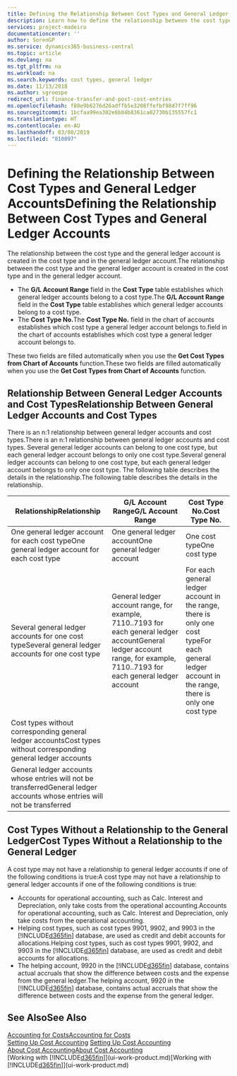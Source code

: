 ```yaml
---
title: Defining the Relationship Between Cost Types and General Ledger Accounts | Microsoft Docs
description: Learn how to define the relationship between the cost type and the general ledger account.
services: project-madeira
documentationcenter: ''
author: SorenGP
ms.service: dynamics365-business-central
ms.topic: article
ms.devlang: na
ms.tgt_pltfrm: na
ms.workload: na
ms.search.keywords: cost types, general ledger
ms.date: 11/13/2018
ms.author: sgroespe
redirect_url: finance-transfer-and-post-cost-entries
ms.openlocfilehash: f80e9b6276d26adffb5e3208ffefbf98d7f7ff96
ms.sourcegitcommit: 1bcfaa99ea302e6b84b8361ca02730b135557fc1
ms.translationtype: HT
ms.contentlocale: en-AU
ms.lasthandoff: 03/08/2019
ms.locfileid: "810097"
---
```

# <a name="defining-the-relationship-between-cost-types-and-general-ledger-accounts"></a><span data-ttu-id="c8e2e-103">Defining the Relationship Between Cost Types and General Ledger Accounts</span><span class="sxs-lookup"><span data-stu-id="c8e2e-103">Defining the Relationship Between Cost Types and General Ledger Accounts</span></span>
<span data-ttu-id="c8e2e-104">The relationship between the cost type and the general ledger account is created in the cost type and in the general ledger account.</span><span class="sxs-lookup"><span data-stu-id="c8e2e-104">The relationship between the cost type and the general ledger account is created in the cost type and in the general ledger account.</span></span>  

* <span data-ttu-id="c8e2e-105">The **G/L Account Range** field in the **Cost Type** table establishes which general ledger accounts belong to a cost type.</span><span class="sxs-lookup"><span data-stu-id="c8e2e-105">The **G/L Account Range** field in the **Cost Type** table establishes which general ledger accounts belong to a cost type.</span></span>  
* <span data-ttu-id="c8e2e-106">The **Cost Type No.**</span><span class="sxs-lookup"><span data-stu-id="c8e2e-106">The **Cost Type No.**</span></span> <span data-ttu-id="c8e2e-107">field in the chart of accounts establishes which cost type a general ledger account belongs to.</span><span class="sxs-lookup"><span data-stu-id="c8e2e-107">field in the chart of accounts establishes which cost type a general ledger account belongs to.</span></span>  

<span data-ttu-id="c8e2e-108">These two fields are filled automatically when you use the **Get Cost Types from Chart of Accounts** function.</span><span class="sxs-lookup"><span data-stu-id="c8e2e-108">These two fields are filled automatically when you use the **Get Cost Types from Chart of Accounts** function.</span></span>  

## <a name="relationship-between-general-ledger-accounts-and-cost-types"></a><span data-ttu-id="c8e2e-109">Relationship Between General Ledger Accounts and Cost Types</span><span class="sxs-lookup"><span data-stu-id="c8e2e-109">Relationship Between General Ledger Accounts and Cost Types</span></span>  
<span data-ttu-id="c8e2e-110">There is an n:1 relationship between general ledger accounts and cost types.</span><span class="sxs-lookup"><span data-stu-id="c8e2e-110">There is an n:1 relationship between general ledger accounts and cost types.</span></span> <span data-ttu-id="c8e2e-111">Several general ledger accounts can belong to one cost type, but each general ledger account belongs to only one cost type.</span><span class="sxs-lookup"><span data-stu-id="c8e2e-111">Several general ledger accounts can belong to one cost type, but each general ledger account belongs to only one cost type.</span></span> <span data-ttu-id="c8e2e-112">The following table describes the details in the relationship.</span><span class="sxs-lookup"><span data-stu-id="c8e2e-112">The following table describes the details in the relationship.</span></span>  

|<span data-ttu-id="c8e2e-113">Relationship</span><span class="sxs-lookup"><span data-stu-id="c8e2e-113">Relationship</span></span>|<span data-ttu-id="c8e2e-114">**G/L Account Range**</span><span class="sxs-lookup"><span data-stu-id="c8e2e-114">**G/L Account Range**</span></span>|<span data-ttu-id="c8e2e-115">**Cost Type No.**</span><span class="sxs-lookup"><span data-stu-id="c8e2e-115">**Cost Type No.**</span></span>|  
|------------------|------------------------------------------------|-------------------------------------------|  
|<span data-ttu-id="c8e2e-116">One general ledger account for each cost type</span><span class="sxs-lookup"><span data-stu-id="c8e2e-116">One general ledger account for each cost type</span></span>|<span data-ttu-id="c8e2e-117">One general ledger account</span><span class="sxs-lookup"><span data-stu-id="c8e2e-117">One general ledger account</span></span>|<span data-ttu-id="c8e2e-118">One cost type</span><span class="sxs-lookup"><span data-stu-id="c8e2e-118">One cost type</span></span>|  
|<span data-ttu-id="c8e2e-119">Several general ledger accounts for one cost type</span><span class="sxs-lookup"><span data-stu-id="c8e2e-119">Several general ledger accounts for one cost type</span></span>|<span data-ttu-id="c8e2e-120">General ledger account range, for example, 7110..7193 for each general ledger account</span><span class="sxs-lookup"><span data-stu-id="c8e2e-120">General ledger account range, for example, 7110..7193 for each general ledger account</span></span>|<span data-ttu-id="c8e2e-121">For each general ledger account in the range, there is only one cost type</span><span class="sxs-lookup"><span data-stu-id="c8e2e-121">For each general ledger account in the range, there is only one cost type</span></span>|  
|<span data-ttu-id="c8e2e-122">Cost types without corresponding general ledger accounts</span><span class="sxs-lookup"><span data-stu-id="c8e2e-122">Cost types without corresponding general ledger accounts</span></span>|<Empty>||  
|<span data-ttu-id="c8e2e-123">General ledger accounts whose entries will not be transferred</span><span class="sxs-lookup"><span data-stu-id="c8e2e-123">General ledger accounts whose entries will not be transferred</span></span>||<Empty>|  

## <a name="cost-types-without-a-relationship-to-the-general-ledger"></a><span data-ttu-id="c8e2e-124">Cost Types Without a Relationship to the General Ledger</span><span class="sxs-lookup"><span data-stu-id="c8e2e-124">Cost Types Without a Relationship to the General Ledger</span></span>  
<span data-ttu-id="c8e2e-125">A cost type may not have a relationship to general ledger accounts if one of the following conditions is true:</span><span class="sxs-lookup"><span data-stu-id="c8e2e-125">A cost type may not have a relationship to general ledger accounts if one of the following conditions is true:</span></span>  

* <span data-ttu-id="c8e2e-126">Accounts for operational accounting, such as Calc. Interest and Depreciation, only take costs from the operational accounting.</span><span class="sxs-lookup"><span data-stu-id="c8e2e-126">Accounts for operational accounting, such as Calc. Interest and Depreciation, only take costs from the operational accounting.</span></span>  
* <span data-ttu-id="c8e2e-127">Helping cost types, such as cost types 9901, 9902, and 9903 in the [!INCLUDE[d365fin](includes/d365fin_md.md)] database, are used as credit and debit accounts for allocations.</span><span class="sxs-lookup"><span data-stu-id="c8e2e-127">Helping cost types, such as cost types 9901, 9902, and 9903 in the [!INCLUDE[d365fin](includes/d365fin_md.md)] database, are used as credit and debit accounts for allocations.</span></span>  
* <span data-ttu-id="c8e2e-128">The helping account, 9920 in the [!INCLUDE[d365fin](includes/d365fin_md.md)] database, contains actual accruals that show the difference between costs and the expense from the general ledger.</span><span class="sxs-lookup"><span data-stu-id="c8e2e-128">The helping account, 9920 in the [!INCLUDE[d365fin](includes/d365fin_md.md)] database, contains actual accruals that show the difference between costs and the expense from the general ledger.</span></span>  

## <a name="see-also"></a><span data-ttu-id="c8e2e-129">See Also</span><span class="sxs-lookup"><span data-stu-id="c8e2e-129">See Also</span></span>  
[<span data-ttu-id="c8e2e-130">Accounting for Costs</span><span class="sxs-lookup"><span data-stu-id="c8e2e-130">Accounting for Costs</span></span>](finance-manage-cost-accounting.md)  
<span data-ttu-id="c8e2e-131">[Setting Up Cost Accounting](finance-set-up-cost-accounting.md) </span><span class="sxs-lookup"><span data-stu-id="c8e2e-131">[Setting Up Cost Accounting](finance-set-up-cost-accounting.md) </span></span>  
[<span data-ttu-id="c8e2e-132">About Cost Accounting</span><span class="sxs-lookup"><span data-stu-id="c8e2e-132">About Cost Accounting</span></span>](finance-about-cost-accounting.md)  
<span data-ttu-id="c8e2e-133">[Working with [!INCLUDE[d365fin](includes/d365fin_md.md)]](ui-work-product.md)</span><span class="sxs-lookup"><span data-stu-id="c8e2e-133">[Working with [!INCLUDE[d365fin](includes/d365fin_md.md)]](ui-work-product.md)</span></span>

